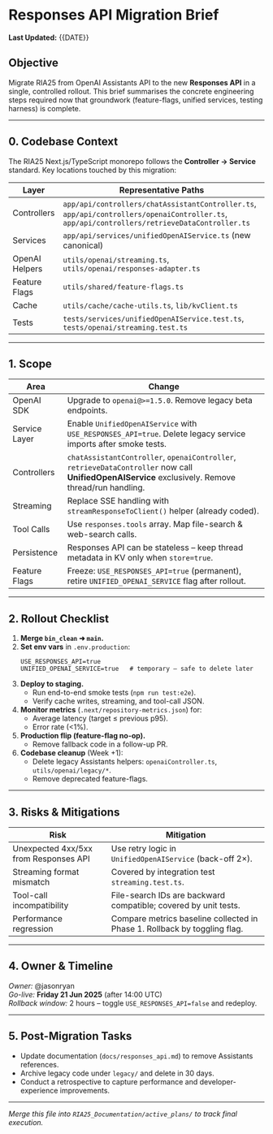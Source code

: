 # Responses API Migration Brief

**Last Updated:** {{DATE}}

## Objective

Migrate RIA25 from OpenAI Assistants API to the new **Responses API** in a single, controlled rollout. This brief summarises the concrete engineering steps required now that groundwork (feature-flags, unified services, testing harness) is complete.

---

## 0. Codebase Context

The RIA25 Next.js/TypeScript monorepo follows the **Controller → Service** standard.
Key locations touched by this migration:

| Layer          | Representative Paths                                                                                                                         |
| -------------- | -------------------------------------------------------------------------------------------------------------------------------------------- |
| Controllers    | `app/api/controllers/chatAssistantController.ts`, `app/api/controllers/openaiController.ts`, `app/api/controllers/retrieveDataController.ts` |
| Services       | `app/api/services/unifiedOpenAIService.ts` (new canonical)                                                                                   |
| OpenAI Helpers | `utils/openai/streaming.ts`, `utils/openai/responses-adapter.ts`                                                                             |
| Feature Flags  | `utils/shared/feature-flags.ts`                                                                                                              |
| Cache          | `utils/cache/cache-utils.ts`, `lib/kvClient.ts`                                                                                              |
| Tests          | `tests/services/unifiedOpenAIService.test.ts`, `tests/openai/streaming.test.ts`                                                              |

---

## 1. Scope

| Area          | Change                                                                                                                                             |
| ------------- | -------------------------------------------------------------------------------------------------------------------------------------------------- |
| OpenAI SDK    | Upgrade to `openai@>=1.5.0`. Remove legacy beta endpoints.                                                                                         |
| Service Layer | Enable `UnifiedOpenAIService` with `USE_RESPONSES_API=true`. Delete legacy service imports after smoke tests.                                      |
| Controllers   | `chatAssistantController`, `openaiController`, `retrieveDataController` now call **UnifiedOpenAIService** exclusively. Remove thread/run handling. |
| Streaming     | Replace SSE handling with `streamResponseToClient()` helper (already coded).                                                                       |
| Tool Calls    | Use `responses.tools` array. Map file-search & web-search calls.                                                                                   |
| Persistence   | Responses API can be stateless – keep thread metadata in KV only when `store=true`.                                                                |
| Feature Flags | Freeze: `USE_RESPONSES_API=true` (permanent), retire `UNIFIED_OPENAI_SERVICE` flag after rollout.                                                  |

---

## 2. Rollout Checklist

1. **Merge `bin_clean` ➜ `main`.**
2. **Set env vars** in `.env.production`:
   ```
   USE_RESPONSES_API=true
   UNIFIED_OPENAI_SERVICE=true   # temporary – safe to delete later
   ```
3. **Deploy to staging.**
   - Run end-to-end smoke tests (`npm run test:e2e`).
   - Verify cache writes, streaming, and tool-call JSON.
4. **Monitor metrics** (`.next/repository-metrics.json`) for:
   - Average latency (target ≤ previous p95).
   - Error rate (<1%).
5. **Production flip (feature-flag no-op).**
   - Remove fallback code in a follow-up PR.
6. **Codebase cleanup** (Week +1):
   - Delete legacy Assistants helpers: `openaiController.ts`, `utils/openai/legacy/*`.
   - Remove deprecated feature-flags.

---

## 3. Risks & Mitigations

| Risk                                  | Mitigation                                                                |
| ------------------------------------- | ------------------------------------------------------------------------- |
| Unexpected 4xx/5xx from Responses API | Use retry logic in `UnifiedOpenAIService` (back-off 2×).                  |
| Streaming format mismatch             | Covered by integration test `streaming.test.ts`.                          |
| Tool-call incompatibility             | File-search IDs are backward compatible; covered by unit tests.           |
| Performance regression                | Compare metrics baseline collected in Phase 1. Rollback by toggling flag. |

---

## 4. Owner & Timeline

_Owner:_ @jasonryan  
_Go-live:_ **Friday 21 Jun 2025** (after 14:00 UTC)  
_Rollback window:_ 2 hours – toggle `USE_RESPONSES_API=false` and redeploy.

---

## 5. Post-Migration Tasks

- Update documentation (`docs/responses_api.md`) to remove Assistants references.
- Archive legacy code under `legacy/` and delete in 30 days.
- Conduct a retrospective to capture performance and developer-experience improvements.

---

_Merge this file into `RIA25_Documentation/active_plans/` to track final execution._
